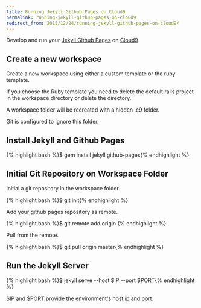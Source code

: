 ```yaml
---
title: Running Jekyll Github Pages on Cloud9
permalink: running-jekyll-github-pages-on-cloud9
redirect_from: 2015/12/24/running-jekyll-github-pages-on-cloud9/ 
---
```


Develop and run your [Jekyll Github Pages](https://help.github.com/articles/using-jekyll-with-pages/) on [Cloud9](https://c9.io/?redirect=0)

## Create a new workspace

Create a new workspace using either a custom template or the ruby template.

If you choose the Ruby template you need to delete the default rails project in the workspace directory or delete the directory.

A workspace folder will be recreated with a hidden .c9 folder.

Git is configured to ignore this folder.

## Install Jekyll and Github Pages

{% highlight bash %}$ gem install jekyll github-pages{% endhighlight %}

## Initial Git Repository on Workspace Folder

Initial a git repository in the workspace folder.

{% highlight bash %}$ git init{% endhighlight %}

Add your github pages repository as remote.

{% highlight bash %}$ git remote add origin <your repository>{% endhighlight %}

Pull from the remote.

{% highlight bash %}$ git pull origin master{% endhighlight %}

## Run the Jekyll Server

{% highlight bash %}$ jekyll serve --host $IP --port $PORT{% endhighlight %}

$IP and $PORT provide the environment's host ip and port.




